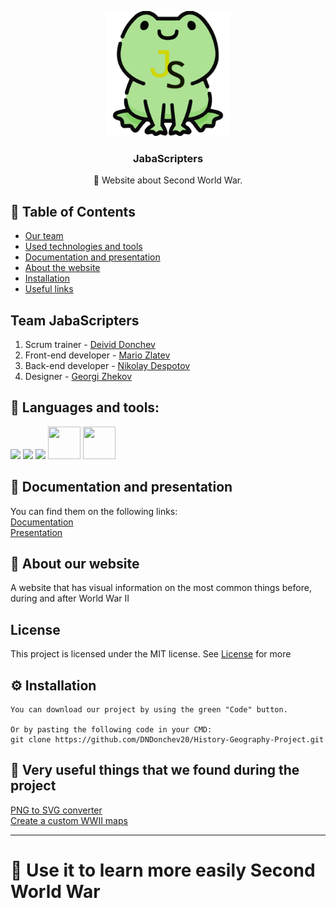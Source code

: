 <p align="center">
  <a href="" rel="noopener">
 <img width=200px height=200px src="images/Logo.png" alt="Logo"></a>
</p>

<h3 align="center">JabaScripters</h3>

<p align="center"> 🤖 Website about Second World War.
    <br> 
</p>

## 📝 Table of Contents
+ [Our team](#team-a-name--"team"jabascriptersa)
+ [Used technologies and tools](#🚀-languages-and-tools)
+ [Documentation and presentation](#📄-documentation-and-presentation)
+ [About the website](#🧐-about-a-name--"about"out-websitea)
+ [Installation](#⚙-installation)
+ [Useful links](#🎉-very-useful-things-that-we-found-during-the-projecta-name--"acknowledgement"a)

## Team    <a name = "team">JabaScripters</a>
1. Scrum trainer - [Deivid Donchev](https://github.com/DNDonchev20)
2. Front-end developer - [Mario Zlatev](https://github.com/MIZlatev20)
3. Back-end developer - [Nikolay Despotov](https://github.com/NVDespotov20)
4. Designer - [Georgi Zhekov](https://github.com/GTZhekov20)

## 🚀 Languages and tools:

<p align="left"> 
    <img src="https://img.icons8.com/color/48/000000/html-5.png"/> 
    <img src="https://img.icons8.com/color/48/000000/css3.png"/> 
    <img src="https://img.icons8.com/color/48/000000/visual-studio-code-2019.png"/>
    <img src="https://cdn.iconscout.com/icon/free/png-256/javascript-2038874-1720087.png" width=52px height=52px>
    <img src="https://cdn.iconscout.com/icon/free/png-256/sass-226054.png" width=52px height=52px>

## 📄 Documentation and presentation
You can find them on the following links:
<br>
<a href="
https://codingburgas-my.sharepoint.com/:w:/g/personal/dndonchev20_codingburgas_bg/EZBtZE0HSzVNqN5Yv2wHTdIB0EyNiJTUaETccR86eT95Sg?e=BeabPZ">Documentation</a>
<br>
<a href="https://codingburgas-my.sharepoint.com/:p:/g/personal/dndonchev20_codingburgas_bg/EZ35ERZ3V5BFgRtNFyJ1s74B-PAO-JzO_ZIib-JKRmeHNA?e=H3EFuD">Presentation</a>

## 🧐 About <a name = "about">our website</a>
А website that has visual information on the most common things before, during and after World War II

## License
This project is licensed under the MIT license. See [License](LICENSE.txt) for more

## ⚙ Installation
```
You can download our project by using the green "Code" button.

Or by pasting the following code in your CMD:
git clone https://github.com/DNDonchev20/History-Geography-Project.git
```
  
## 🎉 Very useful things that we found during the project<a name = "acknowledgement"></a>
  <a href="https://png2svg.com/">PNG to SVG converter</a>
  <br>
  <a href="https://historicalmapchart.net/europe-world-war-2.html">Create a custom WWII maps</a>

  ---

# 🎉 Use it to learn more easily Second World War
